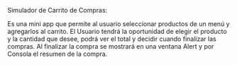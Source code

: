 Simulador de Carrito de Compras:

Es una mini app que permite al usuario seleccionar productos de un menú y agregarlos al carrito.
El Usuario tendrá la oportunidad de elegir el producto y la cantidad que desee, podrá ver el total y decidir cuando finalizar las compras.
Al finalizar la compra se mostrará en una ventana Alert y por Consola el resumen de la compra.

